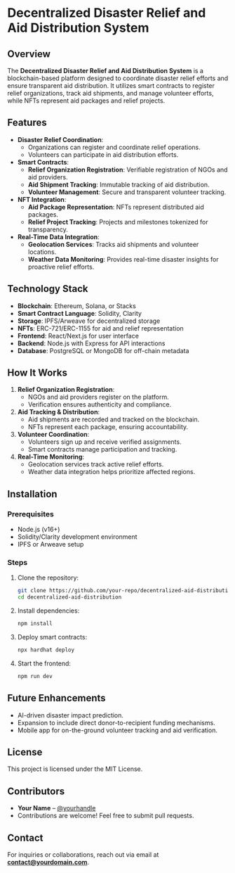 # Decentralized Disaster Relief and Aid Distribution System

## Overview
The **Decentralized Disaster Relief and Aid Distribution System** is a blockchain-based platform designed to coordinate disaster relief efforts and ensure transparent aid distribution. It utilizes smart contracts to register relief organizations, track aid shipments, and manage volunteer efforts, while NFTs represent aid packages and relief projects.

## Features
- **Disaster Relief Coordination**:
    - Organizations can register and coordinate relief operations.
    - Volunteers can participate in aid distribution efforts.
- **Smart Contracts**:
    - **Relief Organization Registration**: Verifiable registration of NGOs and aid providers.
    - **Aid Shipment Tracking**: Immutable tracking of aid distribution.
    - **Volunteer Management**: Secure and transparent volunteer tracking.
- **NFT Integration**:
    - **Aid Package Representation**: NFTs represent distributed aid packages.
    - **Relief Project Tracking**: Projects and milestones tokenized for transparency.
- **Real-Time Data Integration**:
    - **Geolocation Services**: Tracks aid shipments and volunteer locations.
    - **Weather Data Monitoring**: Provides real-time disaster insights for proactive relief efforts.

## Technology Stack
- **Blockchain**: Ethereum, Solana, or Stacks
- **Smart Contract Language**: Solidity, Clarity
- **Storage**: IPFS/Arweave for decentralized storage
- **NFTs**: ERC-721/ERC-1155 for aid and relief representation
- **Frontend**: React/Next.js for user interface
- **Backend**: Node.js with Express for API interactions
- **Database**: PostgreSQL or MongoDB for off-chain metadata

## How It Works
1. **Relief Organization Registration**:
    - NGOs and aid providers register on the platform.
    - Verification ensures authenticity and compliance.
2. **Aid Tracking & Distribution**:
    - Aid shipments are recorded and tracked on the blockchain.
    - NFTs represent each package, ensuring accountability.
3. **Volunteer Coordination**:
    - Volunteers sign up and receive verified assignments.
    - Smart contracts manage participation and tracking.
4. **Real-Time Monitoring**:
    - Geolocation services track active relief efforts.
    - Weather data integration helps prioritize affected regions.

## Installation
### Prerequisites
- Node.js (v16+)
- Solidity/Clarity development environment
- IPFS or Arweave setup

### Steps
1. Clone the repository:
   ```sh
   git clone https://github.com/your-repo/decentralized-aid-distribution.git
   cd decentralized-aid-distribution
   ```
2. Install dependencies:
   ```sh
   npm install
   ```
3. Deploy smart contracts:
   ```sh
   npx hardhat deploy
   ```
4. Start the frontend:
   ```sh
   npm run dev
   ```

## Future Enhancements
- AI-driven disaster impact prediction.
- Expansion to include direct donor-to-recipient funding mechanisms.
- Mobile app for on-the-ground volunteer tracking and aid verification.

## License
This project is licensed under the MIT License.

## Contributors
- **Your Name** – [@yourhandle](https://github.com/yourhandle)
- Contributions are welcome! Feel free to submit pull requests.

## Contact
For inquiries or collaborations, reach out via email at **contact@yourdomain.com**.

